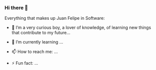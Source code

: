 ### Hi there 👋

Everything that makes up Juan Felipe in Software: 

- 🔭 I’m a very curious boy, a lover of knowledge, of learning new things that contribute to my future...
- 🌱 I’m currently learning ...
- 📫 How to reach me: ...

- ⚡ Fun fact: ...

